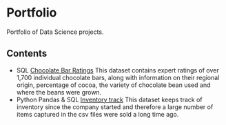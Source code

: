 # Portfolio
Portfolio of Data Science projects.

## Contents
   * SQL [Chocolate Bar Ratings](https://github.com/JimenaBaripatti/my_portfolio_sql/tree/master/Choc%20rating) This dataset contains expert ratings of over 1,700 individual chocolate bars, along with information on their regional origin, percentage of cocoa, the variety of chocolate bean used and where the beans were grown.
   * Python Pandas & SQL [Inventory track]() This dataset keeps track of inventory since the company started and therefore a large number of items captured in the csv files were sold a long time ago.
   
